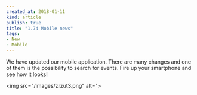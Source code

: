 ```yaml
---
created_at: 2018-01-11 
kind: article
publish: true
title: "1.74 Mobile news"
tags:
- New
- Mobile
---
```

We have updated our mobile application. There are many changes and one of them is the possibility to search for events. Fire up your smartphone and see how it looks!

<img src="/images/zrzut3.png" alt=">
<ul>
